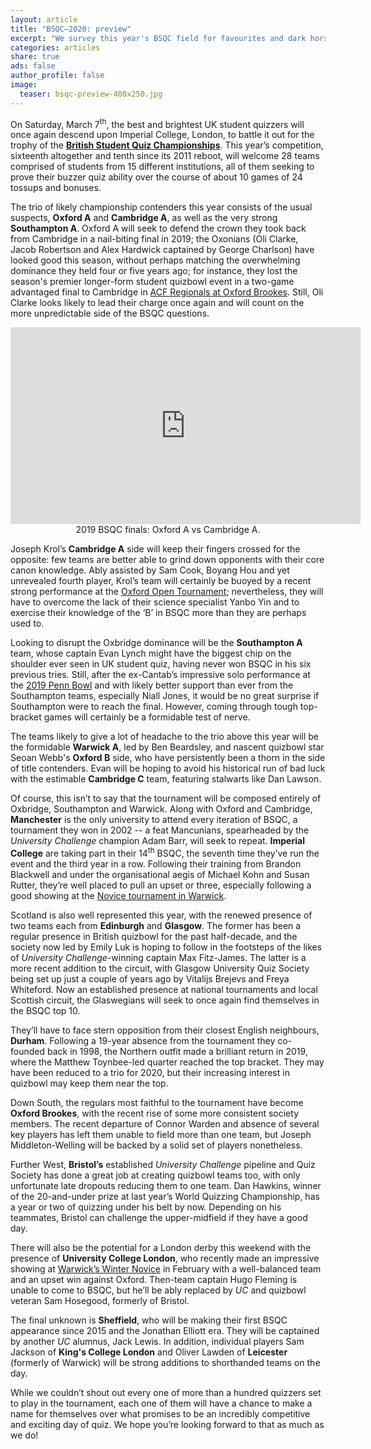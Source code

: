 ```yaml
---
layout: article
title: "BSQC–2020: preview"
excerpt: "We survey this year's BSQC field for favourites and dark horses."
categories: articles
share: true
ads: false
author_profile: false
image:
  teaser: bsqc-preview-400x250.jpg
---
```


On Saturday, March 7<sup>th</sup>, the best and brightest UK student quizzers will once again descend upon Imperial College, London, to battle it out for the trophy of the [**British Student Quiz Championships**](https://www.facebook.com/events/798531150568703/). This year’s competition, sixteenth altogether and tenth since its 2011 reboot, will welcome 28 teams comprised of students from 15 different institutions, all of them seeking to prove their buzzer quiz ability over the course of about 10 games of 24 tossups and bonuses.

The trio of likely championship contenders this year consists of the usual suspects, **Oxford A** and **Cambridge A**, as well as the very strong **Southampton A**. Oxford A will seek to defend the crown they took back from Cambridge in a nail-biting final in 2019; the Oxonians (Oli Clarke, Jacob Robertson and Alex Hardwick captained by George Charlson) have looked good this season, without perhaps matching the overwhelming dominance they held four or five years ago; for instance, they lost the season's premier longer-form student quizbowl event in a two-game advantaged final to Cambridge in [ACF Regionals at Oxford Brookes](https://hsquizbowl.org/db/tournaments/6325/stats/round_robin_%2B_finals/). Still, Oli Clarke looks likely to lead their charge once again and will count on the more unpredictable side of the BSQC questions.

<iframe width="560" height="315" src="https://www.youtube.com/embed/ngzgxpTgNRE" frameborder="0" allow="accelerometer; autoplay; encrypted-media; gyroscope; picture-in-picture" allowfullscreen></iframe>
<center>2019 BSQC finals: Oxford A vs Cambridge A.</center>

Joseph Krol’s **Cambridge A** side will keep their fingers crossed for the opposite: few teams are better able to grind down opponents with their core canon knowledge. Ably assisted by Sam Cook, Boyang Hou and yet unrevealed fourth player, Krol’s team will certainly be buoyed by a recent strong performance at the [Oxford Open Tournament](https://hsquizbowl.org/db/tournaments/6368/stats/combined/); nevertheless, they will have to overcome the lack of their science specialist Yanbo Yin and to exercise their knowledge of the ‘B’ in BSQC more than they are perhaps used to.

Looking to disrupt the Oxbridge dominance will be the **Southampton A** team, whose captain Evan Lynch might have the biggest chip on the shoulder ever seen in UK student quiz, having never won BSQC in his six previous tries. Still, after the ex-Cantab’s impressive solo performance at the [2019 Penn Bowl](https://hsquizbowl.org/db/tournaments/6082/stats/combined/) and with likely better support than ever from the Southampton teams, especially Niall Jones, it would be no great surprise if Southampton were to reach the final. However, coming through tough top-bracket games will certainly be a formidable test of nerve.

The teams likely to give a lot of headache to the trio above this year will be the formidable **Warwick A**, led by Ben Beardsley, and nascent quizbowl star Seoan Webb's **Oxford B** side, who have persistently been a thorn in the side of title contenders. Evan will be hoping to avoid his historical run of bad luck with the estimable **Cambridge C** team, featuring stalwarts like Dan Lawson.

Of course, this isn’t to say that the tournament will be composed entirely of Oxbridge, Southampton and Warwick. Along with Oxford and Cambridge, **Manchester** is the only university to attend every iteration of BSQC, a tournament they won in 2002 -- a feat Mancunians, spearheaded by the *University Challenge* champion Adam Barr, will seek to repeat. **Imperial College** are taking part in their 14<sup>th</sup> BSQC, the seventh time they’ve run the event and the third year in a row. Following their training from Brandon Blackwell and under the organisational aegis of Michael Kohn and Susan Rutter, they’re well placed to pull an upset or three, especially following a good showing at the [Novice tournament in Warwick](https://hsquizbowl.org/db/tournaments/6339/stats/combined/).

Scotland is also well represented this year, with the renewed presence of two teams each from **Edinburgh** and **Glasgow**. The former has been a regular presence in British quizbowl for the past half-decade, and the society now led by Emily Luk is hoping to follow in the footsteps of the likes of *University Challenge*-winning captain Max Fitz-James. The latter is a more recent addition to the circuit, with Glasgow University Quiz Society being set up just a couple of years ago by Vitalijs Brejevs and Freya Whiteford. Now an established presence at national tournaments and local Scottish circuit, the Glaswegians will seek to once again find themselves in the BSQC top 10.

They’ll have to face stern opposition from their closest English neighbours, **Durham**. Following a 19-year absence from the tournament they co-founded back in 1998, the Northern outfit made a brilliant return in 2019, where the Matthew Toynbee-led quarter reached the top bracket. They may have been reduced to a trio for 2020, but their increasing interest in quizbowl may keep them near the top.

Down South, the regulars most faithful to the tournament have become **Oxford Brookes**, with the recent rise of some more consistent society members. The recent departure of Connor Warden and absence of several key players has left them unable to field more than one team, but Joseph Middleton-Welling will be backed by a solid set of players nonetheless.

Further West, **Bristol’s** established *University Challenge* pipeline and Quiz Society has done a great job at creating quizbowl teams too, with only unfortunate late dropouts reducing them to one team. Dan Hawkins, winner of the 20-and-under prize at last year’s World Quizzing Championship, has a year or two of quizzing under his belt by now. Depending on his teammates, Bristol can challenge the upper-midfield if they have a good day.

There will also be the potential for a London derby this weekend with the presence of **University College London**, who recently made an impressive showing at [Warwick’s Winter Novice](https://hsquizbowl.org/db/tournaments/6339/stats/combined/) in February with a well-balanced team and an upset win against Oxford. Then-team captain Hugo Fleming is unable to come to BSQC, but he’ll be ably replaced by *UC* and quizbowl veteran Sam Hosegood, formerly of Bristol.

The final unknown is **Sheffield**, who will be making their first BSQC appearance since 2015 and the Jonathan Elliott era. They will be captained by another *UC* alumnus, Jack Lewis. In addition, individual players Sam Jackson of **King's College London** and Oliver Lawden of **Leicester** (formerly of Warwick) will be strong additions to shorthanded teams on the day.

While we couldn’t shout out every one of more than a hundred quizzers set to play in the tournament, each one of them will have a chance to make a name for themselves over what promises to be an incredibly competitive and exciting day of quiz. We hope you’re looking forward to that as much as we do!